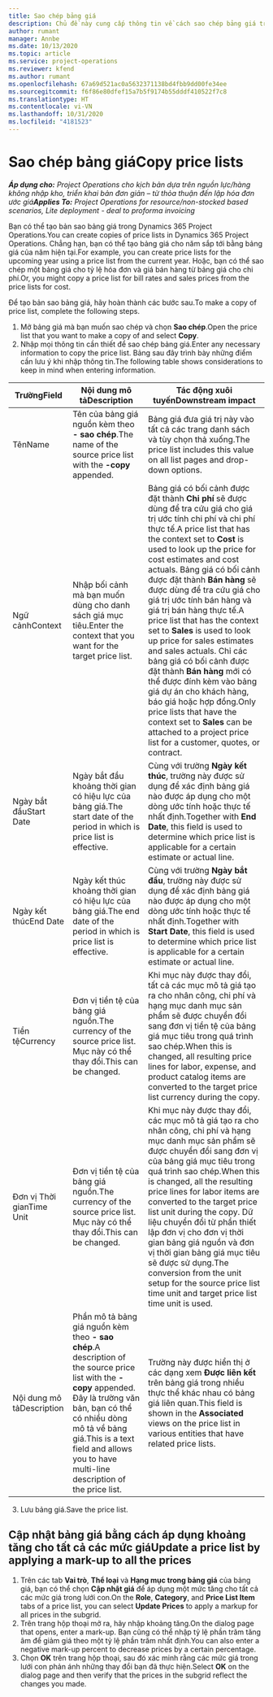 ```yaml
---
title: Sao chép bảng giá
description: Chủ đề này cung cấp thông tin về cách sao chép bảng giá trong Project Operations.
author: rumant
manager: Annbe
ms.date: 10/13/2020
ms.topic: article
ms.service: project-operations
ms.reviewer: kfend
ms.author: rumant
ms.openlocfilehash: 67a69d521ac0a5632371138bd4fbb9dd00fe34ee
ms.sourcegitcommit: f6f86e80dfef15a7b5f9174b55dddf410522f7c8
ms.translationtype: HT
ms.contentlocale: vi-VN
ms.lasthandoff: 10/31/2020
ms.locfileid: "4181523"
---
```

# <a name="copy-price-lists"></a><span data-ttu-id="ac670-103">Sao chép bảng giá</span><span class="sxs-lookup"><span data-stu-id="ac670-103">Copy price lists</span></span>

<span data-ttu-id="ac670-104">_**Áp dụng cho:** Project Operations cho kịch bản dựa trên nguồn lực/hàng không nhập kho, triển khai bản đơn giản – từ thỏa thuận đến lập hóa đơn ước giá_</span><span class="sxs-lookup"><span data-stu-id="ac670-104">_**Applies To:** Project Operations for resource/non-stocked based scenarios, Lite deployment - deal to proforma invoicing_</span></span>

<span data-ttu-id="ac670-105">Bạn có thể tạo bản sao bảng giá trong Dynamics 365 Project Operations.</span><span class="sxs-lookup"><span data-stu-id="ac670-105">You can create copies of price lists in Dynamics 365 Project Operations.</span></span> <span data-ttu-id="ac670-106">Chẳng hạn, bạn có thể tạo bảng giá cho năm sắp tới bằng bảng giá của năm hiện tại.</span><span class="sxs-lookup"><span data-stu-id="ac670-106">For example, you can create price lists for the upcoming year using a price list from the current year.</span></span>  <span data-ttu-id="ac670-107">Hoặc, bạn có thể sao chép một bảng giá cho tỷ lệ hóa đơn và giá bán hàng từ bảng giá cho chi phí.</span><span class="sxs-lookup"><span data-stu-id="ac670-107">Or, you might copy a price list for bill rates and sales prices from the price lists for cost.</span></span> 

<span data-ttu-id="ac670-108">Để tạo bản sao bảng giá, hãy hoàn thành các bước sau.</span><span class="sxs-lookup"><span data-stu-id="ac670-108">To make a copy of price list, complete the following steps.</span></span>

1. <span data-ttu-id="ac670-109">Mở bảng giá mà bạn muốn sao chép và chọn **Sao chép**.</span><span class="sxs-lookup"><span data-stu-id="ac670-109">Open the price list that you want to make a copy of and select **Copy**.</span></span>
2. <span data-ttu-id="ac670-110">Nhập mọi thông tin cần thiết để sao chép bảng giá.</span><span class="sxs-lookup"><span data-stu-id="ac670-110">Enter any necessary information to copy the price list.</span></span> <span data-ttu-id="ac670-111">Bảng sau đây trình bày những điểm cần lưu ý khi nhập thông tin.</span><span class="sxs-lookup"><span data-stu-id="ac670-111">The following table shows considerations to keep in mind when entering information.</span></span>

| <span data-ttu-id="ac670-112">Trường</span><span class="sxs-lookup"><span data-stu-id="ac670-112">Field</span></span> | <span data-ttu-id="ac670-113">Nội dung mô tả</span><span class="sxs-lookup"><span data-stu-id="ac670-113">Description</span></span> | <span data-ttu-id="ac670-114">Tác động xuôi tuyến</span><span class="sxs-lookup"><span data-stu-id="ac670-114">Downstream impact</span></span> |
| --- | --- | --- |
| <span data-ttu-id="ac670-115">Tên</span><span class="sxs-lookup"><span data-stu-id="ac670-115">Name</span></span> | <span data-ttu-id="ac670-116">Tên của bảng giá nguồn kèm theo **- sao chép**.</span><span class="sxs-lookup"><span data-stu-id="ac670-116">The name of the source price list with the **-copy** appended.</span></span> | <span data-ttu-id="ac670-117">Bảng giá đưa giá trị này vào tất cả các trang danh sách và tùy chọn thả xuống.</span><span class="sxs-lookup"><span data-stu-id="ac670-117">The price list includes this value on all list pages and drop-down options.</span></span> |
| <span data-ttu-id="ac670-118">Ngữ cảnh</span><span class="sxs-lookup"><span data-stu-id="ac670-118">Context</span></span> | <span data-ttu-id="ac670-119">Nhập bối cảnh mà bạn muốn dùng cho danh sách giá mục tiêu.</span><span class="sxs-lookup"><span data-stu-id="ac670-119">Enter the context that you want for the target price list.</span></span> | <span data-ttu-id="ac670-120">Bảng giá có bối cảnh được đặt thành **Chi phí** sẽ được dùng để tra cứu giá cho giá trị ước tính chi phí và chi phí thực tế.</span><span class="sxs-lookup"><span data-stu-id="ac670-120">A price list that has the context set to **Cost** is used to look up the price for cost estimates and cost actuals.</span></span> <span data-ttu-id="ac670-121">Bảng giá có bối cảnh được đặt thành **Bán hàng** sẽ được dùng để tra cứu giá cho giá trị ước tính bán hàng và giá trị bán hàng thực tế.</span><span class="sxs-lookup"><span data-stu-id="ac670-121">A price list that has the context set to **Sales** is used to look up price for sales estimates and sales actuals.</span></span> <span data-ttu-id="ac670-122">Chỉ các bảng giá có bối cảnh được đặt thành **Bán hàng** mới có thể được đính kèm vào bảng giá dự án cho khách hàng, báo giá hoặc hợp đồng.</span><span class="sxs-lookup"><span data-stu-id="ac670-122">Only price lists that have the context set to **Sales** can be attached to a project price list for a customer, quotes, or contract.</span></span> |
| <span data-ttu-id="ac670-123">Ngày bắt đầu</span><span class="sxs-lookup"><span data-stu-id="ac670-123">Start Date</span></span> | <span data-ttu-id="ac670-124">Ngày bắt đầu khoảng thời gian có hiệu lực của bảng giá.</span><span class="sxs-lookup"><span data-stu-id="ac670-124">The start date of the period in which is price list is effective.</span></span> | <span data-ttu-id="ac670-125">Cùng với trường **Ngày kết thúc**, trường này được sử dụng để xác định bảng giá nào được áp dụng cho một dòng ước tính hoặc thực tế nhất định.</span><span class="sxs-lookup"><span data-stu-id="ac670-125">Together with **End Date**, this field is used to determine which price list is applicable for a certain estimate or actual line.</span></span> |
| <span data-ttu-id="ac670-126">Ngày kết thúc</span><span class="sxs-lookup"><span data-stu-id="ac670-126">End Date</span></span> | <span data-ttu-id="ac670-127">Ngày kết thúc khoảng thời gian có hiệu lực của bảng giá.</span><span class="sxs-lookup"><span data-stu-id="ac670-127">The end date of the period in which is price list is effective.</span></span> | <span data-ttu-id="ac670-128">Cùng với trường **Ngày bắt đầu**, trường này được sử dụng để xác định bảng giá nào được áp dụng cho một dòng ước tính hoặc thực tế nhất định.</span><span class="sxs-lookup"><span data-stu-id="ac670-128">Together with **Start Date**, this field is used to determine which price list is applicable for a certain estimate or actual line.</span></span> |
| <span data-ttu-id="ac670-129">Tiền tệ</span><span class="sxs-lookup"><span data-stu-id="ac670-129">Currency</span></span> | <span data-ttu-id="ac670-130">Đơn vị tiền tệ của bảng giá nguồn.</span><span class="sxs-lookup"><span data-stu-id="ac670-130">The currency of the source price list.</span></span> <span data-ttu-id="ac670-131">Mục này có thể thay đổi.</span><span class="sxs-lookup"><span data-stu-id="ac670-131">This can be changed.</span></span> | <span data-ttu-id="ac670-132">Khi mục này được thay đổi, tất cả các mục mô tả giá tạo ra cho nhân công, chi phí và hạng mục danh mục sản phẩm sẽ được chuyển đổi sang đơn vị tiền tệ của bảng giá mục tiêu trong quá trình sao chép.</span><span class="sxs-lookup"><span data-stu-id="ac670-132">When this is changed, all resulting price lines for labor, expense, and product catalog items are converted to the target price list currency during the copy.</span></span> |
| <span data-ttu-id="ac670-133">Đơn vị Thời gian</span><span class="sxs-lookup"><span data-stu-id="ac670-133">Time Unit</span></span> | <span data-ttu-id="ac670-134">Đơn vị tiền tệ của bảng giá nguồn.</span><span class="sxs-lookup"><span data-stu-id="ac670-134">The currency of the source price list.</span></span> <span data-ttu-id="ac670-135">Mục này có thể thay đổi.</span><span class="sxs-lookup"><span data-stu-id="ac670-135">This can be changed.</span></span> | <span data-ttu-id="ac670-136">Khi mục này được thay đổi, các mục mô tả giá tạo ra cho nhân công, chi phí và hạng mục danh mục sản phẩm sẽ được chuyển đổi sang đơn vị của bảng giá mục tiêu trong quá trình sao chép.</span><span class="sxs-lookup"><span data-stu-id="ac670-136">When this is changed, all the resulting price lines for labor items are converted to the target price list unit during the copy.</span></span> <span data-ttu-id="ac670-137">Dữ liệu chuyển đổi từ phần thiết lập đơn vị cho đơn vị thời gian bảng giá nguồn và đơn vị thời gian bảng giá mục tiêu sẽ được sử dụng.</span><span class="sxs-lookup"><span data-stu-id="ac670-137">The conversion from the unit setup for the source price list time unit and target price list time unit is used.</span></span> |
| <span data-ttu-id="ac670-138">Nội dung mô tả</span><span class="sxs-lookup"><span data-stu-id="ac670-138">Description</span></span> | <span data-ttu-id="ac670-139">Phần mô tả bảng giá nguồn kèm theo **- sao chép**.</span><span class="sxs-lookup"><span data-stu-id="ac670-139">A description of the source price list with the **-copy** appended.</span></span> <span data-ttu-id="ac670-140">Đây là trường văn bản, bạn có thể có nhiều dòng mô tả về bảng giá.</span><span class="sxs-lookup"><span data-stu-id="ac670-140">This is a text field and allows you to have multi-line description of the price list.</span></span> | <span data-ttu-id="ac670-141">Trường này được hiển thị ở các dạng xem **Được liên kết** trên bảng giá trong nhiều thực thể khác nhau có bảng giá liên quan.</span><span class="sxs-lookup"><span data-stu-id="ac670-141">This field is shown in the **Associated** views on the price list in various entities that have related price lists.</span></span> |

3. <span data-ttu-id="ac670-142">Lưu bảng giá.</span><span class="sxs-lookup"><span data-stu-id="ac670-142">Save the price list.</span></span> 

## <a name="update-a-price-list-by-applying-a-mark-up-to-all-the-prices"></a><span data-ttu-id="ac670-143">Cập nhật bảng giá bằng cách áp dụng khoảng tăng cho tất cả các mức giá</span><span class="sxs-lookup"><span data-stu-id="ac670-143">Update a price list by applying a mark-up to all the prices</span></span>

1. <span data-ttu-id="ac670-144">Trên các tab **Vai trò**, **Thể loại** và **Hạng mục trong bảng giá** của bảng giá, bạn có thể chọn **Cập nhật giá** để áp dụng một mức tăng cho tất cả các mức giá trong lưới con.</span><span class="sxs-lookup"><span data-stu-id="ac670-144">On the **Role**, **Category**, and **Price List Item** tabs of a price list, you can select **Update Prices** to apply a markup for all prices in the subgrid.</span></span> 
2. <span data-ttu-id="ac670-145">Trên trang hộp thoại mở ra, hãy nhập khoảng tăng.</span><span class="sxs-lookup"><span data-stu-id="ac670-145">On the dialog page that opens, enter a mark-up.</span></span> <span data-ttu-id="ac670-146">Bạn cũng có thể nhập tỷ lệ phần trăm tăng âm để giảm giá theo một tỷ lệ phần trăm nhất định.</span><span class="sxs-lookup"><span data-stu-id="ac670-146">You can also enter a negative mark-up percent to decrease prices by a certain percentage.</span></span> 
3. <span data-ttu-id="ac670-147">Chọn **OK** trên trang hộp thoại, sau đó xác minh rằng các mức giá trong lưới con phản ánh những thay đổi bạn đã thực hiện.</span><span class="sxs-lookup"><span data-stu-id="ac670-147">Select **OK** on the dialog page and then verify that the prices in the subgrid reflect the changes you made.</span></span>
